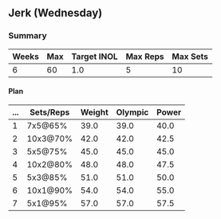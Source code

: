 ## Jerk (Wednesday)

### Summary

Weeks | Max | Target INOL | Max Reps | Max Sets
--- | --- | --- | --- | ---
6 | 60 | 1.0 | 5 | 10

#### Plan

 ... | Sets/Reps | Weight | Olympic | Power
--- | --- | --- | --- | ---
1 | 7x5@65% | 39.0 | 39.0 | 40.0
2 | 10x3@70% | 42.0 | 42.0 | 42.5
3 | 5x5@75% | 45.0 | 45.0 | 45.0
4 | 10x2@80% | 48.0 | 48.0 | 47.5
5 | 5x3@85% | 51.0 | 51.0 | 50.0
6 | 10x1@90% | 54.0 | 54.0 | 55.0
7 | 5x1@95% | 57.0 | 57.0 | 57.5

